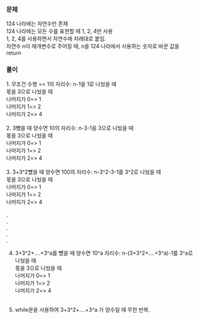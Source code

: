 <h3>문제</h3>
<p>
124 나라에는 자연수만 존재<br>
124 나라에는 모든 수를 표현할 때 1, 2, 4만 사용<br>
1, 2, 4를 사용하면서 자연수에 차례대로 붙임.<br>
  자연수 n이 매개변수로 주어질 때, n을 124 나라에서 사용하는 숫자로 바꾼 값을 return<br>
</p>

<h3>풀이</h3>
<p>
  1. 무조건 수행 == 1의 자리수: n-1을 1로 나눴을 때<br>
  몫을 3으로 나눴을 때 <br>
  나머지가 0=> 1<br>
  나머지가 1=> 2<br>
  나머지가 2=> 4<br><br>
  2. 3뺐을 때 양수면 10의 자리수: n-3-1을 3으로 나눴을 때<br>
  몫을 3으로 나눴을 때<br>
  나머지가 0=> 1<br>
  나머지가 1=> 2<br>
  나머지가 2=> 4<br><br>
  3. 3+3^2뻈을 때 양수면 100의 자리수: n-3^2-3-1를 3^2로 나눴을 때<br>
  몫을 3으로 나눴을 때<br>
  나머지가 0=> 1<br>
  나머지가 1=> 2<br>
  나머지가 2=> 4<br><br>
  .<br>.<br>.<br>.<br>.<br>
  
  4. 3+3^2+....+3^a를 뻈을 때 양수면 10^a 자리수: n-(3+3^2+....+3^a)-1를 3^a로 나눴을 때<br>
   몫을 3으로 나눴을 때<br>
  나머지가 0=> 1<br>
  나머지가 1=> 2<br>
  나머지가 2=> 4<br><br>
  
  5. while문을 사용하여 3+3^2+....+3^a 가 양수일 때 무한 반복.
</p>
